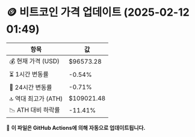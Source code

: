 # 🪙 비트코인 가격 업데이트 (2025-02-12 01:49)

| 항목                | 값 |
|--------------------|----------------|
| 💰 현재 가격 (USD) | $96573.28 |
| ⏳ 1시간 변동률    | -0.54% |
| 📆 24시간 변동률   | -0.71% |
| 🔝 역대 최고가 (ATH) | $109021.48 |
| 📉 ATH 대비 하락률 | -11.41% |

🔄 **이 파일은 GitHub Actions에 의해 자동으로 업데이트됩니다.**
